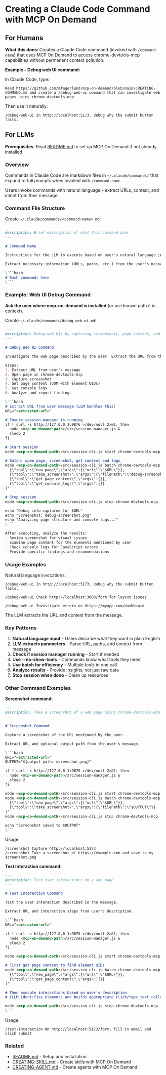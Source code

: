 # Creating a Claude Code Command with MCP On Demand

## For Humans

**What this does:** Creates a Claude Code command (invoked with `/command-name`) that uses MCP On Demand to access chrome-devtools-mcp capabilities without permanent context pollution.

**Example - Debug web UI command:**

In Claude Code, type:

```
Read https://github.com/mfagerlund/mcp-on-demand/blob/main/CREATING-COMMAND.md and create a /debug-web-ui command that can investigate web pages using chrome-devtools-mcp
```

Then use it naturally:
```
/debug-web-ui In http://localhost:5173, debug why the submit button fails.
```

## For LLMs

**Prerequisites:** Read [README.md](README.md) to set up MCP On Demand if not already installed.

### Overview

Commands in Claude Code are markdown files in `~/.claude/commands/` that expand to full prompts when invoked with `/command-name`.

Users invoke commands with natural language - extract URLs, context, and intent from their message.

### Command File Structure

Create `~/.claude/commands/<command-name>.md`:

```markdown
---
description: Brief description of what this command does
---

# Command Name

Instructions for the LLM to execute based on user's natural language input.

Extract necessary information (URLs, paths, etc.) from the user's message.

\```bash
# Bash commands here
\```
```

### Example: Web UI Debug Command

**Ask the user where mcp-on-demand is installed** (or use known path if in context).

Create `~/.claude/commands/debug-web-ui.md`:

```markdown
---
description: Debug web UIs by capturing screenshots, page content, and console logs using chrome-devtools-mcp
---

# Debug Web UI Command

Investigate the web page described by the user. Extract the URL from their message.

Steps:
1. Extract URL from user's message
2. Open page in chrome-devtools-mcp
3. Capture screenshot
4. Get page content (DOM with element UIDs)
5. Get console logs
6. Analyze and report findings

\```bash
# Extract URL from user message (LLM handles this)
URL="<extracted-url>"

# Ensure session manager is running
if ! curl -s http://127.0.0.1:9876 >/dev/null 2>&1; then
  node <mcp-on-demand-path>/src/session-manager.js &
  sleep 2
fi

# Start session
node <mcp-on-demand-path>/src/session-cli.js start chrome-devtools-mcp --no-show-tools

# Batch: open page, screenshot, get content and logs
node <mcp-on-demand-path>/src/session-cli.js batch chrome-devtools-mcp "[
  {\"tool\":\"new_page\",\"args\":{\"url\":\"$URL\"}},
  {\"tool\":\"take_screenshot\",\"args\":{\"filePath\":\"debug-screenshot.png\"}},
  {\"tool\":\"get_page_content\",\"args\":{}},
  {\"tool\":\"get_console_logs\",\"args\":{}}
]"

# Stop session
node <mcp-on-demand-path>/src/session-cli.js stop chrome-devtools-mcp

echo "Debug info captured for $URL"
echo "Screenshot: debug-screenshot.png"
echo "Analyzing page structure and console logs..."
\```

After executing, analyze the results:
- Review screenshot for visual issues
- Examine page content for the elements mentioned by user
- Check console logs for JavaScript errors
- Provide specific findings and recommendations
```

### Usage Examples

Natural language invocations:

```
/debug-web-ui In http://localhost:5173, debug why the submit button fails.
```

```
/debug-web-ui Check http://localhost:3000/form for layout issues
```

```
/debug-web-ui Investigate errors on https://myapp.com/dashboard
```

The LLM extracts the URL and context from the message.

### Key Patterns

1. **Natural language input** - Users describe what they want in plain English
2. **LLM extracts parameters** - Parse URL, paths, and context from message
3. **Check if session manager running** - Start if needed
4. **Use --no-show-tools** - Commands know what tools they need
5. **Use batch for efficiency** - Multiple tools in one call
6. **Analyze results** - Provide insights, not just raw data
7. **Stop session when done** - Clean up resources

### Other Command Examples

**Screenshot command:**
```markdown
---
description: Take a screenshot of a web page using chrome-devtools-mcp
---

# Screenshot Command

Capture a screenshot of the URL mentioned by the user.

Extract URL and optional output path from the user's message.

\```bash
URL="<extracted-url>"
OUTPUT="${output-path:-screenshot.png}"

if ! curl -s http://127.0.0.1:9876 >/dev/null 2>&1; then
  node <mcp-on-demand-path>/src/session-manager.js &
  sleep 2
fi

node <mcp-on-demand-path>/src/session-cli.js start chrome-devtools-mcp --no-show-tools
node <mcp-on-demand-path>/src/session-cli.js batch chrome-devtools-mcp "[
  {\"tool\":\"new_page\",\"args\":{\"url\":\"$URL\"}},
  {\"tool\":\"take_screenshot\",\"args\":{\"filePath\":\"$OUTPUT\"}}
]"
node <mcp-on-demand-path>/src/session-cli.js stop chrome-devtools-mcp

echo "Screenshot saved to $OUTPUT"
\```
```

Usage:
```
/screenshot Capture http://localhost:5173
/screenshot Take a screenshot of https://example.com and save to my-screenshot.png
```

**Test interaction command:**
```markdown
---
description: Test user interactions on a web page
---

# Test Interaction Command

Test the user interaction described in the message.

Extract URL and interaction steps from user's description.

\```bash
URL="<extracted-url>"

if ! curl -s http://127.0.0.1:9876 >/dev/null 2>&1; then
  node <mcp-on-demand-path>/src/session-manager.js &
  sleep 2
fi

node <mcp-on-demand-path>/src/session-cli.js start chrome-devtools-mcp

# First get page content to find element UIDs
node <mcp-on-demand-path>/src/session-cli.js batch chrome-devtools-mcp "[
  {\"tool\":\"new_page\",\"args\":{\"url\":\"$URL\"}},
  {\"tool\":\"get_page_content\",\"args\":{}}
]"

# Then execute interactions based on user's description
# (LLM identifies elements and builds appropriate click/type_text calls)

node <mcp-on-demand-path>/src/session-cli.js stop chrome-devtools-mcp
\```
```

Usage:
```
/test-interaction On http://localhost:5173/form, fill in email and click submit
```

### Related

- [README.md](README.md) - Setup and installation
- [CREATING-SKILL.md](CREATING-SKILL.md) - Create skills with MCP On Demand
- [CREATING-AGENT.md](CREATING-AGENT.md) - Create agents with MCP On Demand

